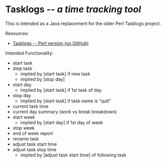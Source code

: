 # **Tasklogs** -- *a time tracking tool*

This is intended as a Java replacement for the older Perl Tasklogs project.

Resources:
- [Tasklogs -- Perl version (on GitHub)](https://github.com/jonwarren/tasklogs)

Intended Functionality:
- start task
- stop task
  + implied by [start task] if new task
  + implied by [stop day]
- start day
  + implied by [start task] if 1st task of day
- stop day
  + implied by [start task] if task name is "quit"
- current task time
- current day summary (work vs break breakdown)
- start week
  + implied by [start day] if 1st day of week
- stop week
- end of week report
- rename task
- adjust task start time
- adjust task stop time
  + implied by [adjust task start time] of following task
